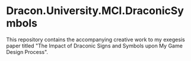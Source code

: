 # Dracon.University.MCI.DraconicSymbols
This repository contains the accompanying creative work to my exegesis paper titled "The Impact of Draconic Signs and Symbols upon My Game Design Process".
